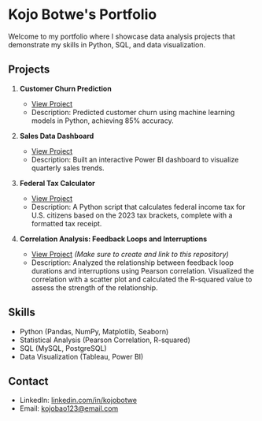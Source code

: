 # Kojo Botwe's Portfolio

Welcome to my portfolio where I showcase data analysis projects that demonstrate my skills in Python, SQL, and data visualization.

## Projects

1. **Customer Churn Prediction**
   - [View Project](https://github.com/kojobotwe/customer-churn)
   - Description: Predicted customer churn using machine learning models in Python, achieving 85% accuracy.

2. **Sales Data Dashboard**
   - [View Project](https://github.com/kojobotwe/sales-data-dashboard)
   - Description: Built an interactive Power BI dashboard to visualize quarterly sales trends.

3. **Federal Tax Calculator**
   - [View Project](https://github.com/kojobotwe/federal-tax-calculator)
   - Description: A Python script that calculates federal income tax for U.S. citizens based on the 2023 tax brackets, complete with a formatted tax receipt.

4. **Correlation Analysis: Feedback Loops and Interruptions**
   - [View Project](https://github.com/kojobotwe/feedback-loops-analysis)  *(Make sure to create and link to this repository)*
   - Description: Analyzed the relationship between feedback loop durations and interruptions using Pearson correlation. Visualized the correlation with a scatter plot and calculated the R-squared value to assess the strength of the relationship.

## Skills
- Python (Pandas, NumPy, Matplotlib, Seaborn)
- Statistical Analysis (Pearson Correlation, R-squared)
- SQL (MySQL, PostgreSQL)
- Data Visualization (Tableau, Power BI)

## Contact
- LinkedIn: [linkedin.com/in/kojobotwe](https://linkedin.com/in/kojo-bao)
- Email: kojobao123@email.com

